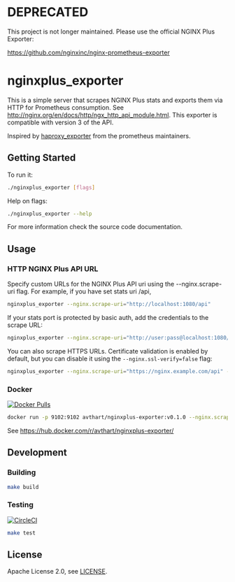 # DEPRECATED
This project is not longer maintained. Please use the official NGINX Plus Exporter:

https://github.com/nginxinc/nginx-prometheus-exporter

# nginxplus_exporter

This is a simple server that scrapes NGINX Plus stats and exports them via HTTP for Prometheus consumption.
See http://nginx.org/en/docs/http/ngx_http_api_module.html. This exporter is compatible with version 3 of the API.

Inspired by [haproxy_exporter](https://github.com/prometheus/haproxy_exporter) from the prometheus maintainers.

## Getting Started
To run it:

```bash
./nginxplus_exporter [flags]
```

Help on flags:

```bash
./nginxplus_exporter --help
```

For more information check the source code documentation.

## Usage

### HTTP NGINX Plus API URL

Specify custom URLs for the NGINX Plus API uri using the --nginx.scrape-uri flag. For example, if you have set stats uri /api,

```bash
nginxplus_exporter --nginx.scrape-uri="http://localhost:1080/api"
```

If your stats port is protected by basic auth, add the credentials to the scrape URL:

```bash
nginxplus_exporter --nginx.scrape-uri="http://user:pass@localhost:1080/api"
```

You can also scrape HTTPS URLs. Certificate validation is enabled by default, but you can disable it using the `--nginx.ssl-verify=false` flag:

```bash
nginxplus_exporter --nginx.scrape-uri="https://nginx.example.com/api" --nginx.ssl-verify=false
```

### Docker

[![Docker Pulls](https://img.shields.io/docker/pulls/avthart/nginxplus-exporter.svg?maxAge=604800)](https://hub.docker.com/r/avthart/nginxplus-exporter/)

```bash
docker run -p 9102:9102 avthart/nginxplus-exporter:v0.1.0 --nginx.scrape-uri="http://localhost:1080/api" 
```

See https://hub.docker.com/r/avthart/nginxplus-exporter/

## Development

### Building

```bash
make build
```

### Testing

[![CircleCI](https://circleci.com/gh/avthart/nginxplus_exporter/tree/master.svg?style=shield)](https://circleci.com/gh/avthart/nginxplus_exporter)

```bash
make test
```

## License

Apache License 2.0, see [LICENSE](LICENSE.md).
